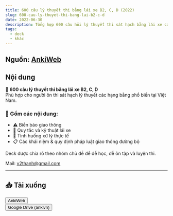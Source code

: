 ```yaml
---
title: 600 câu lý thuyết thi bằng lái xe B2, C, D (2022)
slug: 600-cau-ly-thuyet-thi-bang-lai-b2-c-d
date: 2022-06-30
description: Tổng hợp 600 câu hỏi lý thuyết thi sát hạch bằng lái xe các hạng B2, C, D.
tags:
  - deck
  - khác
---
```


<!--truncate-->

## Nguồn: [AnkiWeb](https://ankiweb.net/shared/info/905224151)

## Nội dung

🚗 **600 câu lý thuyết thi bằng lái xe B2, C, D**  
Phù hợp cho người ôn thi sát hạch lý thuyết các hạng bằng phổ biến tại Việt Nam.

### 🧾 Gồm các nội dung:

- ⚠️ Biển báo giao thông  
- 📐 Quy tắc và kỹ thuật lái xe  
- 🧠 Tình huống xử lý thực tế  
- 📋 Các khái niệm & quy định pháp luật giao thông đường bộ  

Deck được chia rõ theo nhóm chủ đề để dễ học, dễ ôn tập và luyện thi.

Mail: [v2thanh@gmail.com](mailto:v2thanh@gmail.com)

___

## 📥 Tải xuống

<div style={{display: 'flex', justifyContent: 'left', gap: '20px'}}> <a href="https://ankiweb.net/shared/info/905224151"> <button class="buttonPrimary" type="button">AnkiWeb</button> </a> </div>

<div style={{display: 'flex', justifyContent: 'left', gap: '20px'}}> <a href="https://drive.google.com/file/d/1X4y4uY69JQgwkhVaB5VUW3mmZndGnkI5/view?usp=sharing"> <button class="buttonPrimary" type="button">Google Drive (ankivn)</button> </a> </div>